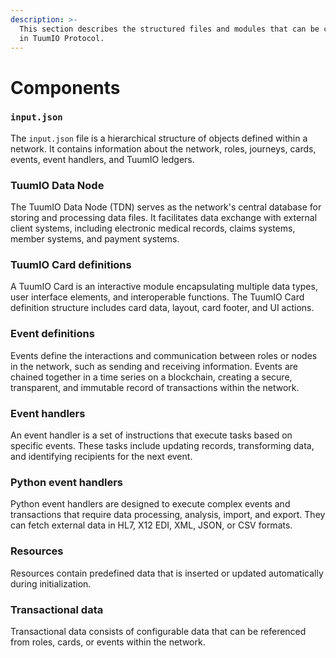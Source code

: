 ```yaml
---
description: >-
  This section describes the structured files and modules that can be configured
  in TuumIO Protocol.
---
```


# Components

### `input.json`

The `input.json` file is a hierarchical structure of objects defined within a network. It contains information about the network, roles, journeys, cards, events, event handlers, and TuumIO ledgers.

### TuumIO Data Node

The TuumIO Data Node (TDN) serves as the network's central database for storing and processing data files. It facilitates data exchange with external client systems, including electronic medical records, claims systems, member systems, and payment systems.

### TuumIO Card definitions

A TuumIO Card is an interactive module encapsulating multiple data types, user interface elements, and interoperable functions. The TuumIO Card definition structure includes card data, layout, card footer, and UI actions.

### Event definitions

Events define the interactions and communication between roles or nodes in the network, such as sending and receiving information. Events are chained together in a time series on a blockchain, creating a secure, transparent, and immutable record of transactions within the network.

### Event handlers

An event handler is a set of instructions that execute tasks based on specific events. These tasks include updating records, transforming data, and identifying recipients for the next event.

### Python event handlers

Python event handlers are designed to execute complex events and transactions that require data processing, analysis, import, and export. They can fetch external data in HL7, X12 EDI, XML, JSON, or CSV formats.

### Resources

Resources contain predefined data that is inserted or updated automatically during initialization.

### Transactional data

Transactional data consists of configurable data that can be referenced from roles, cards, or events within the network.
